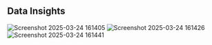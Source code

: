 ## Data Insights
![Screenshot 2025-03-24 161405](https://github.com/user-attachments/assets/a28323fa-4f21-44a8-bb2f-6fa2c68bf538)
![Screenshot 2025-03-24 161426](https://github.com/user-attachments/assets/693d606d-90fa-486c-8936-f5558cf8fe4a)
![Screenshot 2025-03-24 161441](https://github.com/user-attachments/assets/08fa1dfa-a932-4e8c-94ce-02f635aed6c0)
